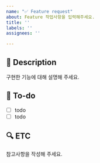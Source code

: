 ```yaml
---
name: "✅ Feature request"
about: Feature 작업사항을 입력해주세요.
title: ''
labels: ''
assignees: ''

---
```


## 📝 Description
구현한 기능에 대해 설명해 주세요.

## 📌 To-do
- [ ] todo
- [ ] todo

## 🔍 ETC
참고사항을 작성해 주세요.
